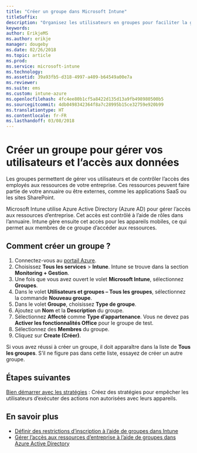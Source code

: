 ```yaml
---
title: "Créer un groupe dans Microsoft Intune"
titleSuffix: 
description: "Organisez les utilisateurs en groupes pour faciliter la gestion des stratégies et des applications auxquelles ils ont accès."
keywords: 
author: ErikjeMS
ms.author: erikje
manager: dougeby
ms.date: 02/26/2018
ms.topic: article
ms.prod: 
ms.service: microsoft-intune
ms.technology: 
ms.assetid: 39a93fb5-d318-4997-a409-b64549a00e7a
ms.reviewer: 
ms.suite: ems
ms.custom: intune-azure
ms.openlocfilehash: 4fc4ee80b1cf5a8422d135d13a9fb498980500b5
ms.sourcegitcommit: 4db0498342364f8a7c28995b15ce32759e920b99
ms.translationtype: HT
ms.contentlocale: fr-FR
ms.lasthandoff: 03/08/2018
---
```

# <a name="create-a-group-to-manage-your-users-and-data-access"></a>Créer un groupe pour gérer vos utilisateurs et l’accès aux données

Les groupes permettent de gérer vos utilisateurs et de contrôler l’accès des employés aux ressources de votre entreprise. Ces ressources peuvent faire partie de votre annuaire ou être externes, comme les applications SaaS ou les sites SharePoint.

Microsoft Intune utilise Azure Active Directory (Azure AD) pour gérer l’accès aux ressources d’entreprise. Cet accès est contrôlé à l’aide de rôles dans l’annuaire. Intune gère ensuite cet accès pour les appareils mobiles, ce qui permet aux membres de ce groupe d’accéder aux ressources.

## <a name="how-do-i-create-a-group"></a>Comment créer un groupe ?

1. Connectez-vous au [portail Azure](https://portal.azure.com).
2. Choisissez **Tous les services** > **Intune**. Intune se trouve dans la section **Monitoring + Gestion**.
3. Une fois que vous avez ouvert le volet **Microsoft Intune**, sélectionnez **Groupes**.
4. Dans le volet **Utilisateurs et groupes – Tous les groupes**, sélectionnez la commande **Nouveau groupe**.
5. Dans le volet **Groupe**, choisissez **Type de groupe**.
5. Ajoutez un **Nom** et la **Description** du groupe.
6. Sélectionnez **Affecté** comme **Type d’appartenance**. Vous ne devez pas **Activer les fonctionnalités Office** pour le groupe de test.
7. Sélectionnez des **Membres** du groupe.
7. Cliquez sur **Create (Créer)**.

Si vous avez réussi à créer un groupe, il doit apparaître dans la liste de **Tous les groupes**. S’il ne figure pas dans cette liste, essayez de créer un autre groupe.

## <a name="next-steps"></a>Étapes suivantes

[Bien démarrer avec les stratégies](get-started-policies.md) : Créez des stratégies pour empêcher les utilisateurs d’exécuter des actions non autorisées avec leurs appareils.

## <a name="learn-more"></a>En savoir plus

* [Définir des restrictions d’inscription à l’aide de groupes dans Intune](groups-add.md)
* [Gérer l’accès aux ressources d’entreprise à l’aide de groupes dans Azure Active Directory](https://docs.microsoft.com/azure/active-directory/active-directory-manage-groups)
